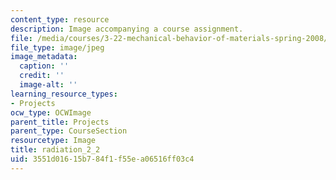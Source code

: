 ```yaml
---
content_type: resource
description: Image accompanying a course assignment.
file: /media/courses/3-22-mechanical-behavior-of-materials-spring-2008/3551d01615b784f1f55ea06516ff03c4_radiation_2_2.jpg
file_type: image/jpeg
image_metadata:
  caption: ''
  credit: ''
  image-alt: ''
learning_resource_types:
- Projects
ocw_type: OCWImage
parent_title: Projects
parent_type: CourseSection
resourcetype: Image
title: radiation_2_2
uid: 3551d016-15b7-84f1-f55e-a06516ff03c4
---
```

